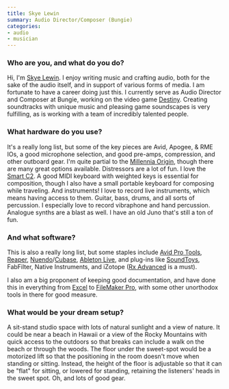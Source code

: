 ```yaml
---
title: Skye Lewin
summary: Audio Director/Composer (Bungie)
categories:
- audio
- musician
---
```


### Who are you, and what do you do?

Hi, I'm [Skye Lewin](http://skyelewinmusic.com/ "Skye's website."). I enjoy writing music and crafting audio, both for the sake of the audio itself, and in support of various forms of media. I am fortunate to have a career doing just this. I currently serve as Audio Director and Composer at Bungie, working on the video game [Destiny][destiny-2]. Creating soundtracks with unique music and pleasing game soundscapes is very fulfilling, as is working with a team of incredibly talented people.

### What hardware do you use?

It's a really long list, but some of the key pieces are Avid, Apogee, & RME IOs, a good microphone selection, and good pre-amps, compression, and other outboard gear. I'm quite partial to the [Millennia Origin][stt-1-origin], though there are many great options available. Distressors are a lot of fun. I love the [Smart C2][c2-compressor]. A good MIDI keyboard with weighted keys is essential for composition, though I also have a small portable keyboard for composing while traveling. And instruments! I love to record live instruments, which means having access to them. Guitar, bass, drums, and all sorts of percussion. I especially love to record vibraphone and hand percussion. Analogue synths are a blast as well. I have an old Juno that's still a ton of fun.

### And what software?

This is also a really long list, but some staples include [Avid Pro Tools][pro-tools], [Reaper][], [Nuendo][]/[Cubase][], [Ableton Live][live], and plug-ins like [SoundToys][], FabFilter, Native Instruments, and iZotope ([Rx Advanced][rx] is a must).

I also am a big proponent of keeping good documentation, and have done this in everything from [Excel][] to [FileMaker Pro][filemaker-pro], with some other unorthodox tools in there for good measure.

### What would be your dream setup?

A sit-stand studio space with lots of natural sunlight and a view of nature. It could be near a beach in Hawaii or a view of the Rocky Mountains with quick access to the outdoors so that breaks can include a walk on the beach or through the woods. The floor under the sweet-spot would be a motorized lift so that the positioning in the room doesn't move when standing or sitting. Instead, the height of the floor is adjustable so that it can be "flat" for sitting, or lowered for standing, retaining the listeners' heads in the sweet spot. Oh, and lots of good gear.

[c2-compressor]: http://www.smartresearch.co.uk/#C2 "An audio compressor."
[cubase]: https://www.steinberg.net/en/products/cubase/start.html "Music production software."
[destiny-2]: https://www.destinythegame.com/ "A looter shooter MMO."
[excel]: https://products.office.com/en-us/excel "A spreadsheet application."
[filemaker-pro]: https://www.filemaker.com/products/filemaker-pro/ "A database application."
[live]: https://www.ableton.com/en/live/ "Musical creation software."
[nuendo]: https://www.steinberg.net/en/products/nuendo_range/nuendo/start.html "Audio workstation software."
[pro-tools]: https://www.avid.com/US/products/Pro-Tools-8-Software "Audio editing and processing software."
[reaper]: https://www.reaper.fm/ "A software digital audio workstation."
[rx]: https://www.izotope.com/en/products/repair-and-edit/rx.html "Audio repair software."
[soundtoys]: https://www.soundtoys.com/ "A collection of audio plugins."
[stt-1-origin]: https://www.mil-media.com/STT-1%20Origin.html "A channel strip."
